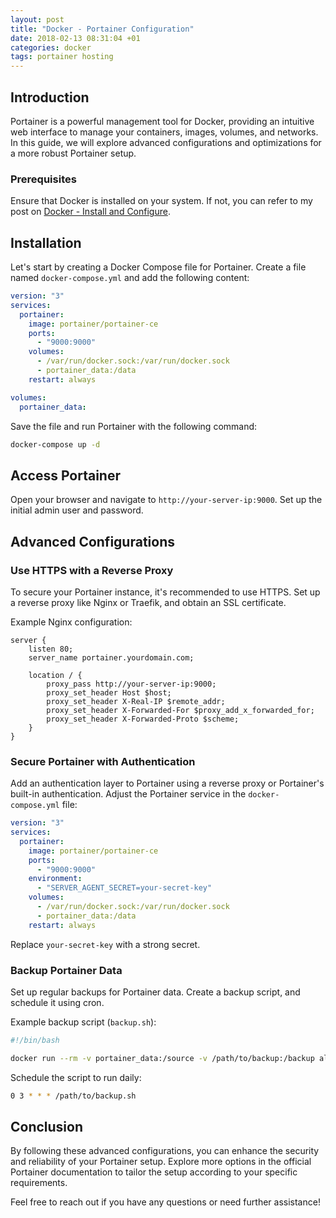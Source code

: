 ```yaml
---
layout: post
title: "Docker - Portainer Configuration"
date: 2018-02-13 08:31:04 +01
categories: docker
tags: portainer hosting
---
```


## Introduction

Portainer is a powerful management tool for Docker, providing an intuitive web interface to manage your containers, images, volumes, and networks. In this guide, we will explore advanced configurations and optimizations for a more robust Portainer setup.

### Prerequisites

Ensure that Docker is installed on your system. If not, you can refer to my post on [Docker - Install and Configure](https://harryvasanth.com/posts/docker-install-config/).

## Installation

Let's start by creating a Docker Compose file for Portainer. Create a file named `docker-compose.yml` and add the following content:

```yaml
version: "3"
services:
  portainer:
    image: portainer/portainer-ce
    ports:
      - "9000:9000"
    volumes:
      - /var/run/docker.sock:/var/run/docker.sock
      - portainer_data:/data
    restart: always

volumes:
  portainer_data:
```

Save the file and run Portainer with the following command:

```bash
docker-compose up -d
```

## Access Portainer

Open your browser and navigate to `http://your-server-ip:9000`. Set up the initial admin user and password.

## Advanced Configurations

### Use HTTPS with a Reverse Proxy

To secure your Portainer instance, it's recommended to use HTTPS. Set up a reverse proxy like Nginx or Traefik, and obtain an SSL certificate.

Example Nginx configuration:

```nginx
server {
    listen 80;
    server_name portainer.yourdomain.com;

    location / {
        proxy_pass http://your-server-ip:9000;
        proxy_set_header Host $host;
        proxy_set_header X-Real-IP $remote_addr;
        proxy_set_header X-Forwarded-For $proxy_add_x_forwarded_for;
        proxy_set_header X-Forwarded-Proto $scheme;
    }
}
```

### Secure Portainer with Authentication

Add an authentication layer to Portainer using a reverse proxy or Portainer's built-in authentication. Adjust the Portainer service in the `docker-compose.yml` file:

```yaml
version: "3"
services:
  portainer:
    image: portainer/portainer-ce
    ports:
      - "9000:9000"
    environment:
      - "SERVER_AGENT_SECRET=your-secret-key"
    volumes:
      - /var/run/docker.sock:/var/run/docker.sock
      - portainer_data:/data
    restart: always
```

Replace `your-secret-key` with a strong secret.

### Backup Portainer Data

Set up regular backups for Portainer data. Create a backup script, and schedule it using cron.

Example backup script (`backup.sh`):

```bash
#!/bin/bash

docker run --rm -v portainer_data:/source -v /path/to/backup:/backup alpine tar -czf /backup/portainer_backup_$(date +"%Y%m%d%H%M%S").tar.gz -C /source .
```

Schedule the script to run daily:

```bash
0 3 * * * /path/to/backup.sh
```

## Conclusion

By following these advanced configurations, you can enhance the security and reliability of your Portainer setup. Explore more options in the official Portainer documentation to tailor the setup according to your specific requirements.

Feel free to reach out if you have any questions or need further assistance!

